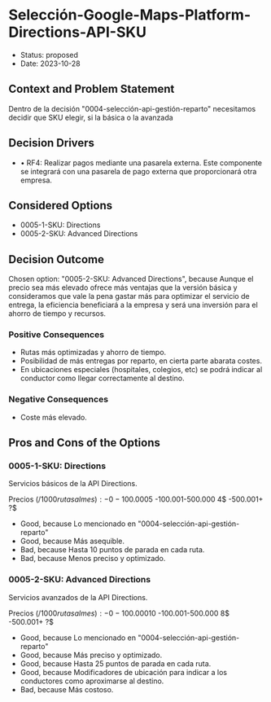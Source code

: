 # Selección-Google-Maps-Platform-Directions-API-SKU

* Status: proposed
* Date: 2023-10-28

## Context and Problem Statement

Dentro de la decisión "0004-selección-api-gestión-reparto" necesitamos decidir que SKU elegir, si la básica o la avanzada

## Decision Drivers

* •	RF4: Realizar pagos mediante una pasarela externa. Este componente se integrará con una pasarela de pago externa que proporcionará otra empresa.

## Considered Options

* 0005-1-SKU: Directions
* 0005-2-SKU: Advanced Directions

## Decision Outcome

Chosen option: "0005-2-SKU: Advanced Directions", because Aunque el precio sea más elevado ofrece más ventajas que la versión básica y consideramos que vale la pena gastar más para optimizar el servicio de entrega, la eficiencia beneficiará a la empresa y será una inversión para el ahorro de tiempo y recursos.

### Positive Consequences

* Rutas más optimizadas y ahorro de tiempo.
* Posibilidad de más entregas por reparto, en cierta parte abarata costes.
* En ubicaciones especiales (hospitales, colegios, etc) se podrá indicar al conductor como llegar correctamente al destino.

### Negative Consequences

* Coste más elevado.

## Pros and Cons of the Options

### 0005-1-SKU: Directions

Servicios básicos de la API Directions.

Precios ($/1000 rutas al mes):
-0-100.000 5$
-100.001-500.000 4$
-500.001+ ?$

* Good, because Lo mencionado en "0004-selección-api-gestión-reparto"
* Good, because Más asequible.
* Bad, because Hasta 10 puntos de parada en cada ruta.
* Bad, because Menos preciso y optimizado.

### 0005-2-SKU: Advanced Directions

Servicios avanzados de la API Directions.

Precios ($/1000 rutas al mes):
-0-100.000 10$
-100.001-500.000 8$
-500.001+ ?$

* Good, because Lo mencionado en "0004-selección-api-gestión-reparto"
* Good, because Más preciso y optimizado.
* Good, because Hasta 25 puntos de parada en cada ruta.
* Good, because Modificadores de ubicación para indicar a los conductores como aproximarse al destino.
* Bad, because Más costoso.
